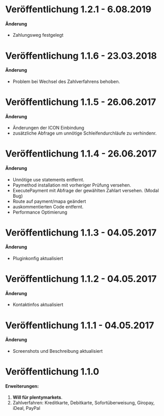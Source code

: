 # Veröffentlichung 1.2.1 - 6.08.2019

#### Änderung

- Zahlungsweg festgelegt


# Veröffentlichung 1.1.6 - 23.03.2018

#### Änderung

- Problem bei Wechsel des Zahlverfahrens behoben.

# Veröffentlichung 1.1.5 - 26.06.2017

#### Änderung

- Änderungen der ICON Einbindung
- zusätzliche Abfrage um unnötige Schleifendurchläufe zu verhindenr.

# Veröffentlichung 1.1.4 - 26.06.2017

#### Änderung

- Unnötige use statements entfernt.
- Paymethod installation mit vorheriger Prüfung versehen.
- ExecutePayment mit Abfrage der gewählten Zahlart versehen. (Modal Bug)
- Route auf payment/mapa geändert
- auskommentierten Code entfernt.
- Performance Optimierung

# Veröffentlichung 1.1.3 - 04.05.2017

#### Änderung

- Pluginkonfig aktualisiert

# Veröffentlichung 1.1.2 - 04.05.2017

#### Änderung

- Kontaktinfos aktualisiert

# Veröffentlichung 1.1.1 - 04.05.2017

#### Änderung

- Screenshots und Beschreibung aktualisiert

# Veröffentlichung 1.1.0

#### Erweiterungen:
  
1. **Will für plentymarkets**.
2. Zahlverfahren: Kreditkarte, Debitkarte, Sofortüberweisung, Giropay, iDeal, PayPal
